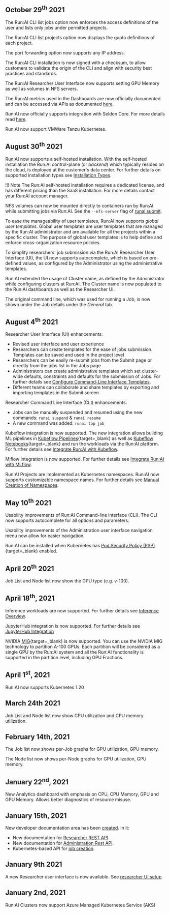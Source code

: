 
## October 29<sup>th</sup> 2021

The Run:AI CLI list jobs option now enforces the access definitions of the user and lists only jobs under permitted projects.

The Run:AI CLI list projects option now displays the quota definitions of each project.

The port forwarding option now supports any IP address.

The Run:AI CLI installation is now signed with a checksum, to allow customers to validate the origin of the CLI and align with security best practices and standards.

The Run:AI Researcher User Interface now supports setting GPU Memory as well as volumes in NFS servers.

The Run:AI metrics used in the Dashboards are now officially documented and can be accessed via APIs as documented [here](../developer/metrics/metrics.md).

Run:AI now officially supports integration with Seldon Core. For more details read [here](../admin/integration/seldon.md).

Run:AI now support VMWare Tanzu Kubernetes.

## August 30<sup>th</sup> 2021

Run:AI now supports a self-hosted installation. With the self-hosted installation the Run:AI control-plane (or _backend_) which typically resides on the cloud, is deployed at the customer's data center. For further details on  supported installation types see [Installation Types](../admin/runai-setup/installation-types.md).

!!! Note
    The Run:AI self-hosted installation requires a dedicated license, and has different pricing than the SaaS installation. For more details contact your Run:AI account manager.

NFS volumes can now be mounted directly to containers run by Run:AI while submitting jobs via Run:AI. See the `--nfs-server` flag of [runai submit](../Researcher/cli-reference/runai-submit.md).

To ease the manageability of user templates, Run:AI now supports _global user templates_. Global user templates are user templates that are managed by the Run:AI administrator and are available for all the projects within a specific cluster. The purpose of global user templates is to help define and enforce cross-organization resource policies.

To simplify researchers' job submission via the Run:AI Researcher User Interface (UI), the UI now supports autocomplete, which is based on pre-defined values, as configured by the Administrator using the administrative templates.

Run:AI extended the usage of Cluster name, as defined by the Administrator while configuring clusters at Run:AI. The Cluster name is now populated to the Run:AI dashboards as well as the Researcher UI.

The original command line, which was used for running a Job, is now shown under the Job details under the _General_ tab.
## August 4<sup>th</sup> 2021

Researcher User Interface (UI) enhancements:

* Revised user interface and user experience
* Researchers can create templates for the ease of jobs submission. Templates can be saved and used in the project level
* Researchers can be easily re-submit jobs from the Submit page or directly from the jobs list in the Jobs page
* Administrators can create administrative templates which set cluster-wide defaults, constraints and defaults for the submission of Jobs. For further details see [Configure Command-Line Interface Templates](../admin/researcher-setup/templates.md).
* Different teams can collaborate and share templates by exporting and importing templates in the Submit screen

Researcher Command Line Interface (CLI) enhancements:

* Jobs can be manually suspended and resumed using the new commands: `runai suspend` & `runai resume`
* A new command was added: `runai top job`

Kubeflow integration is now supported. The new integration allows building ML pipelines in [Kubeflow Pipelines](https://www.kubeflow.org/docs/components/pipelines/){target=_blank} as well as [Kubeflow Notebooks](https://www.kubeflow.org/docs/components/notebooks/){target=_blank} and run the workloads via the Run:AI platform. For further details see [Integrate Run:AI with Kubeflow](../admin/integration/kubeflow.md).

Mlflow integration is now supported. For further details see [Integrate Run:AI with MLflow](../admin/integration/mlflow.md).

Run:AI Projects are implemented as Kubernetes namespaces. Run:AI now supports customizable namespace names. For further details see [Manual Creation of Namespaces](../admin/runai-setup/cluster-setup/customize-cluster-install.md).


## May 10<sup>th</sup> 2021
 
Usability improvements of Run:AI Command-line interface (CLI). The CLI now supports autocomplete for all options and parameters.
 
Usability improvements of the Administration user interface navigation menu now allow for easier navigation.
 
Run:AI can be installed  when Kubernetes has [Pod Security Policy (PSP)](https://kubernetes.io/docs/concepts/policy/pod-security-policy/){target=_blank} enabled.


## April 20<sup>th</sup> 2021

Job List and Node list now show the GPU type (e.g. v-100).


## April 18<sup>th</sup>, 2021

Inference workloads are now supported. For further details see [Inference Overview](../developer/inference/overview.md).

JupyterHub integration is now supported. For further details see [JupyterHub Integration](../admin/integration/jupyterhub.md)


NVIDIA [MIG](https://www.nvidia.com/en-us/technologies/multi-instance-gpu/){target=_blank} is now supported. You can use the NVIDIA MIG technology to partition A-100 GPUs. Each partition will be considered as a single GPU by the Run:AI system and all the Run:AI functionality is supported in the partition level, including GPU Fractions.



## April 1<sup>st</sup>, 2021

Run:AI now supports Kubernetes 1.20

## March 24th 2021

Job List and Node list now show CPU utilization and CPU memory utilization.

## February 14th, 2021

The Job list now shows per-Job graphs for GPU utilization, GPU memory. 

The Node list now shows per-Node graphs for GPU utilization, GPU memory. 


## January 22<sup>nd</sup>, 2021

New Analytics dashboard with emphasis on CPU, CPU Memory, GPU and GPU Memory. Allows better diagnostics of resource misuse. 

## January 15th, 2021

New developer documentation area has been [created](../developer/overview-developer.md). In it:

* New documentation for [Researcher REST API](../developer/researcher-rest-api/overview.md).
* New documentation for [Administration Rest API](../developer/admin-rest-api/overview.md).
* Kubernetes-based API for [job creation](../developer/k8s-api/launch-job-via-kubernetes-api.md).

## January 9th 2021

A new Researcher user interface is now available. See [researcher UI setup](../admin/researcher-setup/researcher-ui-setup.md).

## January 2nd, 2021

Run:AI Clusters now support Azure Managed Kubernetes Service (AKS)

